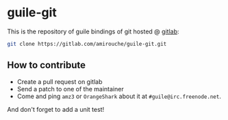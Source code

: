 # guile-git

This is the repository of guile bindings of git hosted
@ [gitlab](https://gitlab.com/amirouche/guile-git):

```bash
git clone https://gitlab.com/amirouche/guile-git.git
```

## How to contribute

- Create a pull request on gitlab
- Send a patch to one of the maintainer
- Come and ping `amz3` or `OrangeShark` about it at `#guile@irc.freenode.net`.

And don't forget to add a unit test!
